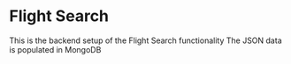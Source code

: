 
# Flight Search

This is the backend setup of the Flight Search functionality
The JSON data is populated in MongoDB


